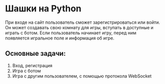 # Шашки на Python

При входе на сайт пользователь сможет зарегистрироваться или войти.
Он может создавать свою комнату для игры, вступать в доступные и играть с ботом.
Если пользователь начинает игру, перед ним появляется игральное поле и информация об игре.


Основные задачи:
---
1. Вход, регистрация
2. Игра с ботом
3. Игра с другим пользователем, с помощью протокола WebSocket
